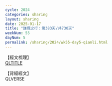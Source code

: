 ```yaml
---
cycle: 2024
categories: sharing
layout: sharing
date: 2025-01-17
title: "謙理之行：第383天/共730天"
weekNum: 55
dayNum: 5
permalink: /sharing/2024/wk55-day5-qianli.html
---
```

【經文梳理】  
[QLTITLE](QLLINK)

【背經經文】  
QLVERSE
